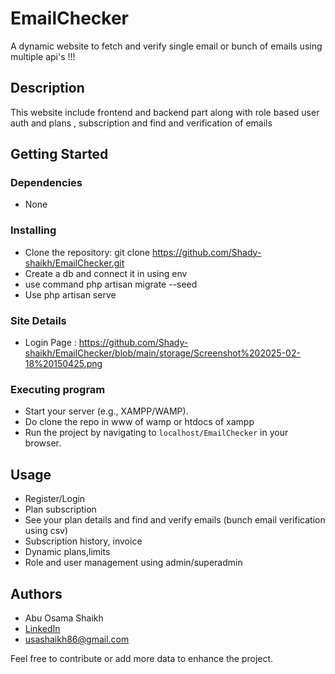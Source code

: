 # EmailChecker

A dynamic website to fetch and verify single email or bunch of emails using multiple api's !!!

## Description

This website include frontend and backend part along with role based user auth and plans , subscription and find and verification of emails

## Getting Started

### Dependencies

* None

### Installing

* Clone the repository: git clone https://github.com/Shady-shaikh/EmailChecker.git
* Create a db and connect it in using env
* use command php artisan migrate --seed
* Use php artisan serve 

### Site Details

* Login Page : https://github.com/Shady-shaikh/EmailChecker/blob/main/storage/Screenshot%202025-02-18%20150425.png

### Executing program

* Start your server (e.g., XAMPP/WAMP).
* Do clone the repo in www of wamp or htdocs of xampp
* Run the project by navigating to `localhost/EmailChecker` in your browser.

## Usage

* Register/Login
* Plan subscription
* See your plan details and find and verify emails (bunch email verification using csv)
* Subscription history, invoice
* Dynamic plans,limits
* Role and user management using admin/superadmin


## Authors

* Abu Osama Shaikh
* [LinkedIn](https://www.linkedin.com/in/usama-shaikh-81294a306/)
* usashaikh86@gmail.com

Feel free to contribute or add more data to enhance the project.



